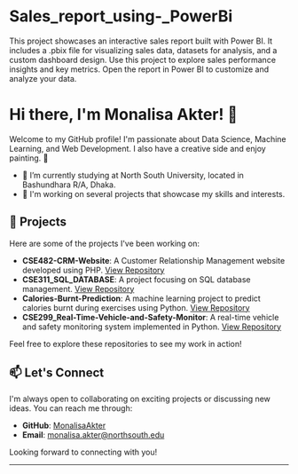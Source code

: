 # Sales_report_using-_PowerBi
This project showcases an interactive sales report built with Power BI. It includes a .pbix file for visualizing sales data, datasets for analysis, and a custom dashboard design. Use this project to explore sales performance insights and key metrics. Open the report in Power BI to customize and analyze your data.



# Hi there, I'm Monalisa Akter! 👋

Welcome to my GitHub profile! I'm passionate about Data Science, Machine Learning, and Web Development. I also have a creative side and enjoy painting. 🎨

- 🌱 I’m currently studying at North South University, located in Bashundhara R/A, Dhaka.
- 💼 I'm working on several projects that showcase my skills and interests.

## 🔭 Projects

Here are some of the projects I've been working on:

- **CSE482-CRM-Website**: A Customer Relationship Management website developed using PHP. [View Repository](https://github.com/MonalisaAkter/CSE482-CRM-Website)
- **CSE311_SQL_DATABASE**: A project focusing on SQL database management. [View Repository](https://github.com/MonalisaAkter/CSE311_SQL_DATABASE)
- **Calories-Burnt-Prediction**: A machine learning project to predict calories burnt during exercises using Python. [View Repository](https://github.com/MonalisaAkter/Calories-Burnt-Prediction)
- **CSE299_Real-Time-Vehicle-and-Safety-Monitor**: A real-time vehicle and safety monitoring system implemented in Python. [View Repository](https://github.com/MonalisaAkter/CSE299_Real-Time-Vehicle-and-Safety-Monitor)

Feel free to explore these repositories to see my work in action!

## 📫 Let's Connect

I'm always open to collaborating on exciting projects or discussing new ideas. You can reach me through:

- **GitHub**: [MonalisaAkter](https://github.com/MonalisaAkter)
- **Email**: monalisa.akter@northsouth.edu

Looking forward to connecting with you!

---

 
